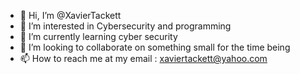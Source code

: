 - 👋 Hi, I’m @XavierTackett
- 👀 I’m interested in Cybersecurity and programming
- 🌱 I’m currently learning cyber security
- 💞️ I’m looking to collaborate on something small for the time being
- 📫 How to reach me at my email : xaviertackett@yahoo.com 

<!---
XavierTheChef/XavierTheChef is a ✨ special ✨ repository because its `README.md` (this file) appears on your GitHub profile.
You can click the Preview link to take a look at your changes.
--->

